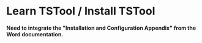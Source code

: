 # Learn TSTool / Install TSTool #

**Need to integrate the "Installation and Configuration Appendix" from the Word documentation.**
